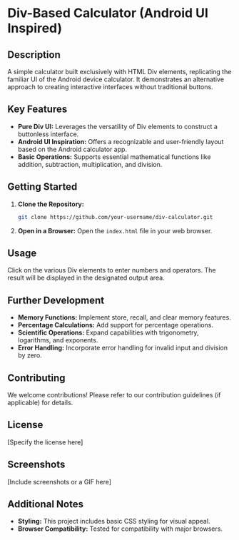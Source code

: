 # Div-Based Calculator (Android UI Inspired)

## Description

A simple calculator built exclusively with HTML Div elements, replicating the familiar UI of the Android device calculator. It demonstrates an alternative approach to creating interactive interfaces without traditional buttons.

## Key Features

- **Pure Div UI:** Leverages the versatility of Div elements to construct a buttonless interface.
- **Android UI Inspiration:** Offers a recognizable and user-friendly layout based on the Android calculator app.
- **Basic Operations:** Supports essential mathematical functions like addition, subtraction, multiplication, and division.

## Getting Started

1. **Clone the Repository:**
   ```bash
   git clone https://github.com/your-username/div-calculator.git
   ```
2. **Open in a Browser:** Open the `index.html` file in your web browser.

## Usage

Click on the various Div elements to enter numbers and operators. The result will be displayed in the designated output area.

## Further Development

- **Memory Functions:** Implement store, recall, and clear memory features.
- **Percentage Calculations:** Add support for percentage operations.
- **Scientific Operations:** Expand capabilities with trigonometry, logarithms, and exponents.
- **Error Handling:** Incorporate error handling for invalid input and division by zero.

## Contributing

We welcome contributions! Please refer to our contribution guidelines (if applicable) for details.

## License

[Specify the license here]

## Screenshots

[Include screenshots or a GIF here]

## Additional Notes

- **Styling:** This project includes basic CSS styling for visual appeal.
- **Browser Compatibility:** Tested for compatibility with major browsers.
